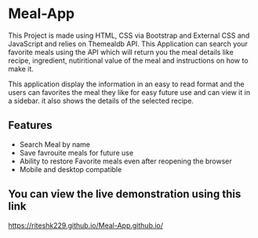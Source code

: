 # Meal-App

This Project is made using HTML, CSS via Bootstrap and External CSS and JavaScript and relies on Themealdb API. This Application can search your favorite meals using the API which will return you the meal details like recipe, ingredient, nutiritional value of the meal and instructions on how to make it.

This application display the information in an easy to read format and the users can favorites the meal they like for easy future use and can view it in a sidebar. it also shows the details of the selected recipe.

## Features
- Search Meal by name
- Save favrouite meals for future use
- Ability to restore Favorite meals even after reopening the browser
- Mobile and desktop compatible

## You can view the live demonstration using this link
https://riteshk229.github.io/Meal-App.github.io/
